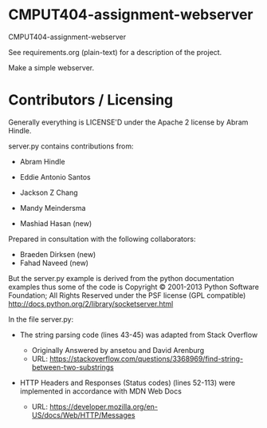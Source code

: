 CMPUT404-assignment-webserver
=============================

CMPUT404-assignment-webserver

See requirements.org (plain-text) for a description of the project.

Make a simple webserver.

Contributors / Licensing
========================

Generally everything is LICENSE'D under the Apache 2 license by Abram Hindle.

server.py contains contributions from:

* Abram Hindle
* Eddie Antonio Santos
* Jackson Z Chang
* Mandy Meindersma 

* Mashiad Hasan (new)

Prepared in consultation with the following collaborators:
* Braeden Dirksen (new)
* Fahad Naveed (new)

But the server.py example is derived from the python documentation
examples thus some of the code is Copyright © 2001-2013 Python
Software Foundation; All Rights Reserved under the PSF license (GPL
compatible) http://docs.python.org/2/library/socketserver.html

In the file server.py:
* The string parsing code (lines 43-45) was adapted from Stack Overflow 
   * Originally Answered by ansetou and David Arenburg
   * URL: https://stackoverflow.com/questions/3368969/find-string-between-two-substrings

* HTTP Headers and Responses (Status codes) (lines 52-113) were implemented in accordance with MDN Web Docs
   * URL: https://developer.mozilla.org/en-US/docs/Web/HTTP/Messages
